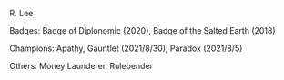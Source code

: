 R. Lee

Badges: Badge of Diplonomic (2020), Badge of the Salted Earth  (2018)

Champions: Apathy, Gauntlet (2021/8/30), Paradox (2021/8/5)

Others: Money Launderer, Rulebender


